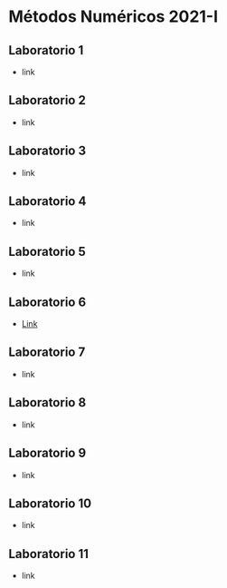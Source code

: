 # Métodos Numéricos 2021-I

## Laboratorio 1
* link
## Laboratorio 2
* link
## Laboratorio 3
* link
## Laboratorio 4
* link
## Laboratorio 5
* link
## Laboratorio 6
* [Link](https://github.com/afarangurens/MetNumUN2021I/edit/lab6)
## Laboratorio 7
* link
## Laboratorio 8
* link
## Laboratorio 9
* link
## Laboratorio 10
* link
## Laboratorio 11
* link
